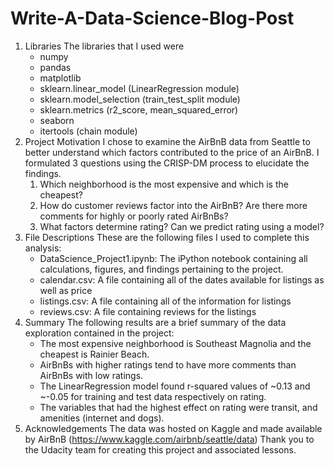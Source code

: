 # Write-A-Data-Science-Blog-Post
 
1. Libraries
   The libraries that I used were
     * numpy
     * pandas
     * matplotlib
     * sklearn.linear_model (LinearRegression module)
     * sklearn.model_selection (train_test_split module)
     * sklearn.metrics (r2_score, mean_squared_error)
     * seaborn
     * itertools (chain module)
2. Project Motivation
    I chose to examine the AirBnB data from Seattle to better understand which factors contributed to the price of an AirBnB. I formulated 3 questions using the CRISP-DM process to elucidate the findings.
     1. Which neighborhood is the most expensive and which is the cheapest?
     2. How do customer reviews factor into the AirBnB? Are there more comments for highly or poorly rated AirBnBs?
     3. What factors determine rating? Can we predict rating using a model?
3. File Descriptions
   These are the following files I used to complete this analysis:
     * DataScience_Project1.ipynb: The iPython notebook containing all calculations, figures, and findings pertaining to the project.
     * calendar.csv: A file containing all of the dates available for listings as well as price
     * listings.csv: A file containing all of the information for listings
     * reviews.csv: A file containing reviews for the listings
4. Summary
   The following results are a brief summary of the data exploration contained in the project:
     * The most expensive neighborhood is Southeast Magnolia and the cheapest is Rainier Beach.
     * AirBnBs with higher ratings tend to have more comments than AirBnBs with low ratings.
     * The LinearRegression model found r-squared values of ~0.13 and ~-0.05 for training and test data respectively on rating.
     * The variables that had the highest effect on rating were transit, and amenities (internet and dogs).
5. Acknowledgements
   The data was hosted on Kaggle and made available by AirBnB (https://www.kaggle.com/airbnb/seattle/data) Thank you to the Udacity team for creating this project and associated lessons.

